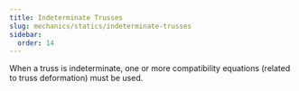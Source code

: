 ```yaml
---
title: Indeterminate Trusses
slug: mechanics/statics/indeterminate-trusses
sidebar:
  order: 14
---
```


When a truss is indeterminate, one or more compatibility equations (related to
truss deformation) must be used.

